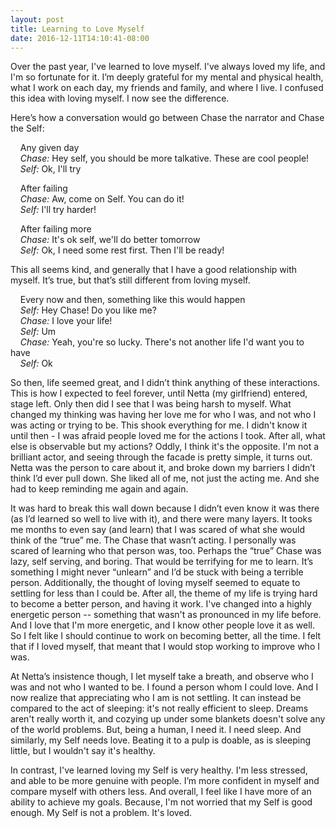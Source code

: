 ```yaml
---
layout: post
title: Learning to Love Myself
date: 2016-12-11T14:10:41-08:00
---
```


Over the past year, I've learned to love myself. I've always loved my life, and I'm so fortunate for it. I’m deeply grateful for my mental and physical health, what I work on each day, my friends and family, and where I live. I confused this idea with loving myself. I now see the difference.

Here’s how a conversation would go between Chase the narrator and Chase the Self:

&nbsp;&nbsp;&nbsp;&nbsp;<span class='quote-header'>Any given day</span>
<br>
&nbsp;&nbsp;&nbsp;&nbsp;*Chase:* Hey self, you should be more talkative. These are cool people!
<br>
&nbsp;&nbsp;&nbsp;&nbsp;*Self:* Ok, I'll try

&nbsp;&nbsp;&nbsp;&nbsp;<span class='quote-header'>After failing</span>
<br>
&nbsp;&nbsp;&nbsp;&nbsp;*Chase:* Aw, come on Self. You can do it!
<br>
&nbsp;&nbsp;&nbsp;&nbsp;*Self:* I'll try harder!

&nbsp;&nbsp;&nbsp;&nbsp;<span class='quote-header'>After failing more</span>
<br>
&nbsp;&nbsp;&nbsp;&nbsp;*Chase:* It's ok self, we'll do better tomorrow
<br>
&nbsp;&nbsp;&nbsp;&nbsp;*Self:* Ok, I need some rest first. Then I'll be ready!


This all seems kind, and generally that I have a good relationship with myself. It’s true, but that’s still different from loving myself.


&nbsp;&nbsp;&nbsp;&nbsp;<span class='quote-header'>Every now and then, something like this would happen</span>
<br>
&nbsp;&nbsp;&nbsp;&nbsp;*Self:* Hey Chase! Do you like me?
<br>
&nbsp;&nbsp;&nbsp;&nbsp;*Chase:* I love your life!
<br>
&nbsp;&nbsp;&nbsp;&nbsp;*Self:* Um
<br>
&nbsp;&nbsp;&nbsp;&nbsp;*Chase:* Yeah, you're so lucky. There's not another life I'd want you to have
<br>
&nbsp;&nbsp;&nbsp;&nbsp;*Self:* Ok


So then, life seemed great, and I didn’t think anything of these interactions. This is how I expected to feel forever, until Netta (my girlfriend) entered, stage left. Only then did I see that I was being harsh to myself. What changed my thinking was having her love me for who I was, and not who I was acting or trying to be. This shook everything for me. I didn't know it until then - I was afraid people loved me for the actions I took. After all, what else is observable but my actions? Oddly, I think it's the opposite. I'm not a brilliant actor, and seeing through the facade is pretty simple, it turns out. Netta was the person to care about it, and broke down my barriers I didn’t think I’d ever pull down. She liked all of me, not just the acting me. And she had to keep reminding me again and again.


It was hard to break this wall down because I didn’t even know it was there (as I’d learned so well to live with it), and there were many layers. It tooks me months to even say (and learn) that I was scared of what she would think of the “true” me. The Chase that wasn’t acting. I personally was scared of learning who that person was, too. Perhaps the “true” Chase was lazy, self serving, and boring. That would be terrifying for me to learn. It’s something I might never “unlearn” and I’d be stuck with being a terrible person. Additionally, the thought of loving myself seemed to equate to settling for less than I could be. After all, the theme of my life is trying hard to become a better person, and having it work. I've changed into a highly energetic person -- something that wasn't as pronounced in my life before. And I love that I'm more energetic, and I know other people love it as well. So I felt like I should continue to work on becoming better, all the time. I felt that if I loved myself, that meant that I would stop working to improve who I was.


At Netta’s insistence though, I let myself take a breath, and observe who I was and not who I wanted to be. I found a person whom I could love. And I now realize that appreciating who I am is not settling. It can instead be compared to the act of sleeping: it's not really efficient to sleep. Dreams aren't really worth it, and cozying up under some blankets doesn't solve any of the world problems. But, being a human, I need it. I need sleep. And similarly, my Self needs love. Beating it to a pulp is doable, as is sleeping little, but I wouldn't say it's healthy.


In contrast, I've learned loving my Self is very healthy. I'm less stressed, and able to be more genuine with people. I’m more confident in myself and compare myself with others less. And overall, I feel like I have more of an ability to achieve my goals. Because, I'm not worried that my Self is good enough. My Self is not a problem. It's loved.


